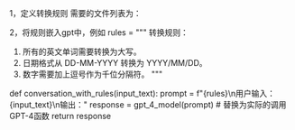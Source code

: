 1，定义转换规则
需要的文件列表为：

2，将规则嵌入gpt中，例如
rules = """
转换规则：
1. 所有的英文单词需要转换为大写。
2. 日期格式从 DD-MM-YYYY 转换为 YYYY/MM/DD。
3. 数字需要加上逗号作为千位分隔符。
   """

def conversation_with_rules(input_text):
prompt = f"{rules}\n用户输入：{input_text}\n输出："
response = gpt_4_model(prompt)  # 替换为实际的调用GPT-4函数
return response


